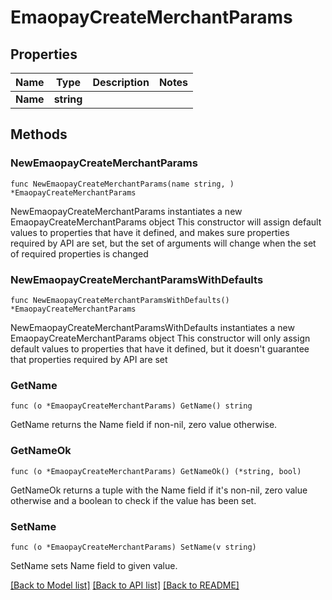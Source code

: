 # EmaopayCreateMerchantParams

## Properties

Name | Type | Description | Notes
------------ | ------------- | ------------- | -------------
**Name** | **string** |  | 

## Methods

### NewEmaopayCreateMerchantParams

`func NewEmaopayCreateMerchantParams(name string, ) *EmaopayCreateMerchantParams`

NewEmaopayCreateMerchantParams instantiates a new EmaopayCreateMerchantParams object
This constructor will assign default values to properties that have it defined,
and makes sure properties required by API are set, but the set of arguments
will change when the set of required properties is changed

### NewEmaopayCreateMerchantParamsWithDefaults

`func NewEmaopayCreateMerchantParamsWithDefaults() *EmaopayCreateMerchantParams`

NewEmaopayCreateMerchantParamsWithDefaults instantiates a new EmaopayCreateMerchantParams object
This constructor will only assign default values to properties that have it defined,
but it doesn't guarantee that properties required by API are set

### GetName

`func (o *EmaopayCreateMerchantParams) GetName() string`

GetName returns the Name field if non-nil, zero value otherwise.

### GetNameOk

`func (o *EmaopayCreateMerchantParams) GetNameOk() (*string, bool)`

GetNameOk returns a tuple with the Name field if it's non-nil, zero value otherwise
and a boolean to check if the value has been set.

### SetName

`func (o *EmaopayCreateMerchantParams) SetName(v string)`

SetName sets Name field to given value.



[[Back to Model list]](../README.md#documentation-for-models) [[Back to API list]](../README.md#documentation-for-api-endpoints) [[Back to README]](../README.md)


